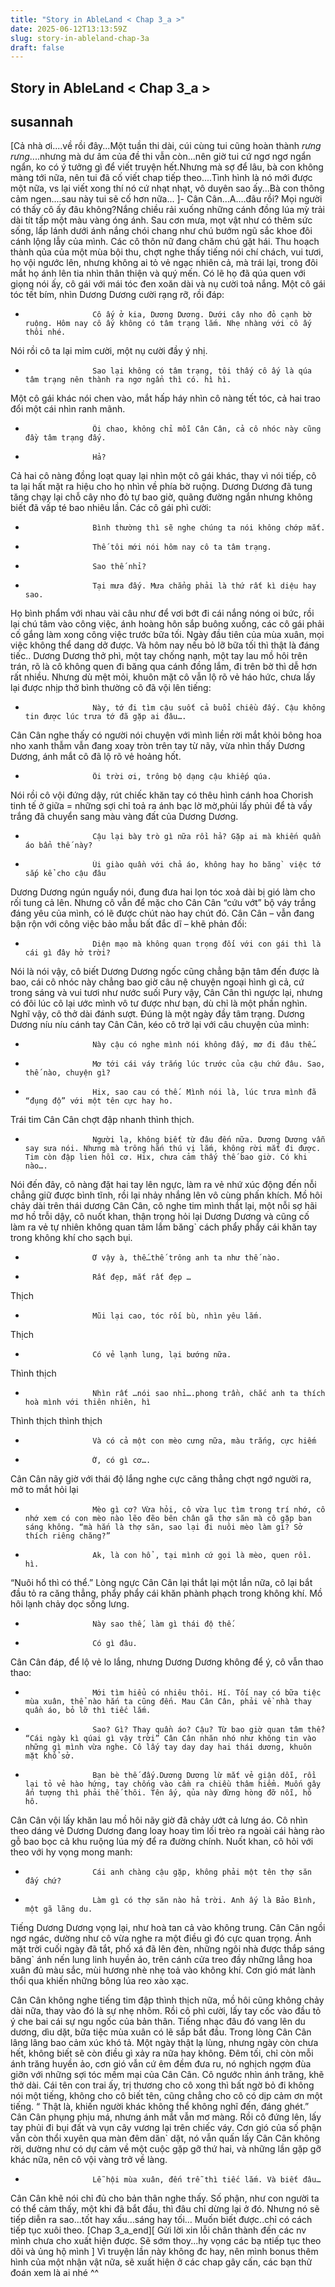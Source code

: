 ```yaml
---
title: "Story in AbleLand < Chap 3_a >"
date: 2025-06-12T13:13:59Z
slug: story-in-ableland-chap-3a
draft: false
---
```


## Story in AbleLand < Chap 3_a >

## susannah

[Cả nhà ơi....về rồi đây...Một tuần thi dài, cúi cùng tui cũng hoàn thành *rưng rưng*....nhưng mà dư âm của đề thi vẫn còn...nên giờ tui cứ ngơ ngơ ngẩn ngẩn, ko có ý tưởng gì để viết truyện hết.Nhưng mà sợ để lâu, bà con không màng tới nữa, nên tui đã cố viết chap tiếp theo....Tình hình là nó mới được một nữa, vs lại viết xong thí nó cứ nhạt nhạt, vô duyên sao ấy...Bà con thông cảm ngen....sau này tui sẽ cố hơn nữa... ]-           Cân Cân…A….đâu rồi? Mọi người có thấy cô ấy đâu không?Nắng chiều rải xuống những cánh đồng lúa mỳ trải dài tít tấp một màu vàng óng ánh. Sau cơn mưa, mọt vật như có thêm sức sống, lấp lánh dưới ánh nắng chói chang như chú bướm ngũ sắc khoe đôi cánh lộng lẫy của mình.
 Các cô thôn nữ đang chăm chú gặt hái. Thu hoạch thành qủa của một mùa bội thu, chợt nghe thấy tiếng nói chí chách, vui tươi, họ vội ngước lên, nhưng không ai tỏ vẻ ngạc nhiên cả, mà trái lại, trong đôi mắt họ ánh lên tia nhìn thân thiện và quý mến. Có lẽ họ đã qúa quen với giọng nói ấy, cô gái với mái tóc đen xoăn dài và nụ cười toả nắng.
Một cô gái tóc tết bím, nhìn Dương Dương cười rạng rỡ, rồi đáp:
-                    Cô ấy ở kia, Dương Dương. Dưới cây nho đỏ cạnh bờ ruộng. Hôm nay cô ấy không có tâm trạng lắm. Nhẹ nhàng với cô ấy thôi nhé.
Nói rồi cô ta lại mỉm cười, một nụ cười đầy ý nhị.
-                    Sao lại không có tâm trạng, tôi thấy cô ấy là qúa tâm trạng nên thành ra ngơ ngẩn thì có. hì hì.
Một cô gái khác nói chen vào, mắt hấp háy nhìn cô nàng tết tóc, cả hai trao đổi một cái nhìn ranh mãnh.
-                    Ôi chao, không chỉ mỗi Cân Cân, cả cô nhóc này cũng đầy tâm trạng đấy.
-                    Hả?
Cả hai cô nàng đồng loạt quay lại nhìn một cô gái khác, thay vì nói tiếp, cô ta lại hất mặt ra hiệu cho họ nhìn về phía bờ ruộng. Dương Dương đã tung tăng chạy lại chỗ cây nho đỏ tự bao giờ, quãng đường ngắn nhưng không biết đã vấp té bao nhiêu lần. Các cô gái phì cười:
-                    Bình thường thì sẽ nghe chúng ta nói không chớp mắt.
-                    Thế tôi mới nói hôm nay cô ta tâm trạng.
-                    Sao thế nhỉ?
-                    Tại mưa đấy. Mưa chẳng phải là thứ rất kì diệu hay sao.
Họ bình phẩm với nhau vài câu như để vơi bớt đi cái nắng nóng oi bức, rồi lại chú tâm vào công việc, ánh hoàng hôn sắp buông xuống, các cô gái phải cố gắng làm xong công việc trước bữa tối. Ngày đầu tiên của mùa xuân, mọi việc không thể dang dở được. Và hôm nay nếu bỏ lỡ bữa tối thì thật là đáng tiếc..
Dương Dương thở phì, một tay chống nạnh, một tay lau mồ hôi trên trán, rõ là cô không quen đi băng qua cánh đồng lắm, đi trên bờ thì dễ hơn rất nhiều. Nhưng dù mệt mỏi, khuôn mặt cô vẫn lộ rõ vẻ háo hức, chưa lấy lại được nhịp thở bình thường cô đã vội lên tiếng:
-                    Này, tớ đi tìm cậu suốt cả buổi chiều đấy. Cậu không tin được lúc trưa tớ đã gặp ai đâu….
Cân Cân nghe thấy có người nói chuyện với mình liền rời mắt khỏi bông hoa nho xanh thẫm vẫn đang xoay tròn trên tay từ nãy, vừa nhìn thấy Dương Dương, ánh mắt cô đã lộ rõ vẻ hoảng hốt.
-                    Ôi trời ơi, trông bộ dạng cậu khiếp qúa.
Nói rồi cô vội đứng dậy, rút chiếc khăn tay có thêu hình cánh hoa Chorish tinh tế ở giữa = những sợi chỉ toả ra ánh bạc lờ mờ,phủi lấy phủi để tà vấy trắng đã chuyển sang màu vàng đất của Dương Dương.
-                    Cậu lại bày trò gì nữa rồi hả? Gặp ai mà khiến quần áo bẩn thế này?
-                    Ùi giào quần với chả áo, không hay ho băng` việc tớ sắp kể cho cậu đâu
Dương Dương ngún nguẩy nói, đung đưa hai lọn tóc xoả dài bị gió làm cho rối tung cả lên. Nhưng cô vẫn để mặc cho Cân Cân “cứu vớt” bộ váy trắng đáng yêu của mình, có lẽ được chút nào hay chút đó.
Cân Cân – vẫn đang bận rộn với công việc bảo mẫu bất đắc dĩ – khẽ phản đối:
-                    Diện mạo mà không quan trọng đối với con gái thì là cái gì đây hở trời?
Nói là nói vậy, cô biết Dương Dương ngốc cũng chẳng bận tâm đến được là bao, cái cô nhóc này chẳng bao giờ câu nệ chuyện ngoại hình gì cả, cứ trong sáng và vui tươi như nước suối Pury vậy, Cân Cân thì ngược lại, nhưng có đôi lúc cô lại ước mình vô tư được như bạn, dù chỉ là một phần nghìn. Nghĩ vậy, cô thở dài đánh sượt. Đúng là một ngày đầy tâm trạng.
Dương Dương níu níu cánh tay Cân Cân, kéo cô trở lại với câu chuyện của mình:
-                    Này cậu có nghe mình nói không đấy, mơ đi đâu thế…
-                    Mơ tới cái váy trắng lúc trước của cậu chứ đâu. Sao, thế nào, chuyện gì?
-                    Hix, sao cau có thế. Mình nói là, lúc trưa mình đã “đụng độ” với một tên cực hay ho.
Trái tim Cân Cân chợt đập nhanh thình thịch.
-                    Người lạ, không biết từ đâu đến nữa. Dương Dương vẫn say sưa nói. Nhưng mà trông hắn thú vị lắm, không rời mắt đi được. Tim còn đập lien hồi cơ. Hix, chưa cảm thấy thế bao giờ. Có khi nào….
Nói đến đây, cô nàng đặt hai tay lên ngực, làm ra vẻ nhứ xúc động đến nỗi chẳng giữ được bình tĩnh, rồi lại nhảy nhắng lên vô cùng phấn khích.
Mồ hôi chảy dài trên thái dương Cân Cân, cô nghe tim mình thắt lại, một nỗi sợ hãi mơ hồ trỗi dậy, cô nuốt khan, thận trọng hỏi lại Dương Dương và cũng cố làm ra vẻ tự nhiên không quan tâm lắm băng` cách phẩy phẩy cái khăn tay trong không khí cho sạch bụi.
-                    Ơ vậy à, thế…thế trông anh ta như thế nào.
-                    Rất đẹp, mắt rất đẹp …
Thịch
-                    Mũi lại cao, tóc rối bù, nhìn yêu lắm.
Thịch
-                    Có vẻ lạnh lung, lại bướng nữa.
Thình thịch
-                    Nhìn rất …nói sao nhỉ….phong trần, chắc anh ta thích hoà mình với thiên nhiên, hì
Thình thịch thình thịch
-                    Và có cả một con mèo cưng nữa, màu trắng, cực hiếm
-                    Ớ, có gì cơ….
Cân Cân nãy giờ  với thái độ lắng nghe cực căng thẳng chợt ngớ người ra, mở to mắt hỏi lại
-                    Mèo gì cơ? Vừa hỏi, cô vừa lục tìm trong trí nhớ, cố nhớ xem có con mèo nào lẽo đẽo bên chân gã thợ săn mà cô gặp ban sáng không. “mà hắn là thợ săn, sao lại đi nuôi mèo làm gì? Sở thích riêng chăng?”
-                    Ak, là con hổ , tại mình cứ gọi là mèo, quen rồi. hì.
“Nuôi hổ thì có thể.” Lòng ngực Cân Cân lại thắt lại một lần nữa, cô lại bắt đầu tỏ ra căng thẳng, phẩy phẩy cái khăn phành phạch trong không khí. Mồ hôi lạnh chảy dọc sống lưng.
-                    Này sao thế, làm gì thái độ thế.
-                    Có gì đâu.
Cân Cân đáp, để lộ  vẻ lo lắng, nhưng Dương Dương không để ý, cô vẫn thao thao:
-                    Mới tìm hiểu có nhiêu thôi. Hí. Tối nay có bữa tiệc mùa xuân, thể nào hắn ta cũng đến. Mau Cân Cân, phải về nhà thay quần áo, bỏ lỡ thì tiếc lắm.
-                    Sao? Gì? Thay quần áo? Cậu? Từ bao giờ quan tâm thế? “Cái ngày kì qúai gì vậy trời” Cân Cân nhăn nhó như không tin vào những gì mình vừa nghe. Cô lấy tay day day hai thái dương, khuôn mặt khổ sở.
-                    Bạn bè thế đấy.Dương Dương lừ mắt vẻ giận dỗi, rồi lại tỏ vẻ hào hứng, tay chống vào cầm ra chiều thâm hiểm. Muốn gây ấn tượng thì phải thế thôi. Tên ấy, qủa này đừng hòng đỡ nỗi, hô hô.
Cân Cân vội lấy khăn lau mồ hôi nãy giờ đã chảy ướt cả lưng áo. Cô nhìn theo dáng vẻ Dương Dương đang loay hoay tìm lối trèo ra ngoài cái hàng rào gỗ bao bọc cả khu ruộng lúa mỳ để ra đường chính. Nuốt khan, cô hỏi với theo với hy vọng mong manh:
-                    Cái anh chàng cậu gặp, không phải một tên thợ săn đấy chứ?
-                    Làm gì có thợ săn nào hả trời. Anh ấy là Bảo Bình, một gã lãng du.
Tiếng Dương Dương vọng lại, như hoà tan cả vào không trung. Cân Cân ngồi ngơ ngác, dường như cô vừa nghe ra một điều gì đó cực quan trọng. Ánh mặt trời cuối ngày đã tắt, phố xá đã lên đèn, những ngôi nhà được thắp sáng băng` ánh nến lung linh huyền ảo, trên cánh cửa treo đầy những lẳng hoa xuân đủ màu sắc, mùi hương nhè nhẹ toả vào không khí. Cơn gió mát lành thổi qua khiến những bông lúa reo xào xạc.

Cân Cân không nghe tiếng tim đập thình thịch nữa, mồ hôi cũng không chảy dài nữa, thay vào đó là sự nhẹ nhõm. Rồi cô phì cười, lấy tay cốc vào đầu tỏ ý che bai cái sự ngu ngốc của bản thân.
Tiếng nhạc đâu đó vang lên du dương, dìu dặt, bữa tiệc mùa xuân có lẽ sắp bắt đầu. Trong lòng Cân Cân lâng lâng bao cảm xúc khó tả.
Một ngày thật lạ lùng, nhưng ngày còn chưa hết, không biết sẽ còn điều gì xảy ra nữa hay không.
Đêm tối, chỉ còn mỗi ánh trăng huyền ảo, cơn gió vẫn cứ êm đềm đưa ru, nó nghịch ngợm đùa giỡn với những sợi tóc mềm mại của Cân Cân. Cô ngước nhìn ánh trăng, khẽ thở dài. Cái tên con trai ấy, trị thương cho cô xong thì bất ngờ bỏ đi không nói một tiếng, không cho cô biết tên, cũng chẳng cho cô có dịp cảm ơn một tiếng.
“ Thật là, khiến người khác không thể không nghĩ đến, đáng ghét.” Cân Cân phụng phịu má, nhưng ánh mắt vẫn mơ màng.
Rồi cô đứng lên, lấy tay phủi đi bụi đất và vụn cây vương lại trên chiếc váy. Cơn gió của số phận vẫn còn thổi xuyên qua màn đêm dăn` dặt, nó vẫn quấn lấy Cân Cân không rời, dường như có dự cảm về một cuộc gặp gỡ thứ hai, và những lần gặp gỡ khác nữa, nên cô vội vàng trở về làng.
-                    Lễ hội mùa xuân, đến trễ thì tiếc lắm. Và biết đâu…
Cân Cân khẽ nói chỉ đủ cho bản thân nghe thấy. 
Số phận, như con người ta có thể cảm thấy, một khi đã bắt đầu, thì đâu chỉ dừng lại ở đó. 
Nhưng nó sẽ tiếp diễn ra sao…tốt hay xấu…sáng hay tối…
Muốn biết được..chỉ có cách tiếp tục xuôi theo.
 [Chap 3_a_end][ Gửi lời xin lỗi chân thành đến các nv mình chưa cho xuất hiện được. Sẽ sớm thoy...hy vọng các bạ
ntiếp tục theo dõi và ủng hộ mình  ]
Vì truyện lần này không đc hay, nên mình bonus thêm hình của một nhận vật nữa, sẽ xuất hiện ở các chap gây cấn, các bạn thử đoán xem là ai nhé ^^